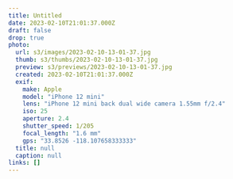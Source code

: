 ```yaml
---
title: Untitled
date: 2023-02-10T21:01:37.000Z
draft: false
drop: true
photo:
  url: s3/images/2023-02-10-13-01-37.jpg
  thumb: s3/thumbs/2023-02-10-13-01-37.jpg
  preview: s3/previews/2023-02-10-13-01-37.jpg
  created: 2023-02-10T21:01:37.000Z
  exif:
    make: Apple
    model: "iPhone 12 mini"
    lens: "iPhone 12 mini back dual wide camera 1.55mm f/2.4"
    iso: 25
    aperture: 2.4
    shutter_speed: 1/205
    focal_length: "1.6 mm"
    gps: "33.8526 -118.107658333333"
  title: null
  caption: null
links: []
---
```

